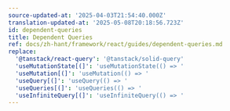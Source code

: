 ```yaml
---
source-updated-at: '2025-04-03T21:54:40.000Z'
translation-updated-at: '2025-05-08T20:18:56.723Z'
id: dependent-queries
title: Dependent Queries
ref: docs/zh-hant/framework/react/guides/dependent-queries.md
replace:
  '@tanstack/react-query': '@tanstack/solid-query'
  'useMutationState[(]': 'useMutationState(() => '
  'useMutation[(]': 'useMutation(() => '
  'useQuery[(]': 'useQuery(() => '
  'useQueries[(]': 'useQueries(() => '
  'useInfiniteQuery[(]': 'useInfiniteQuery(() => '
---
```


